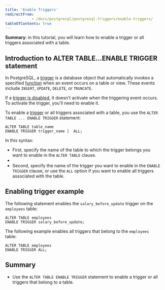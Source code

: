 ```yaml
---
title: 'Enable Triggers'
redirectFrom: 
            - /docs/postgresql/postgresql-triggers/enable-triggers/
tableOfContents: true
---
```



**Summary**: in this tutorial, you will learn how to enable a trigger or all triggers associated with a table.

## Introduction to ALTER TABLE...ENABLE TRIGGER statement

In PostgreSQL, a [trigger](https://www.postgresqltutorial.com/postgresql-triggers/introduction-postgresql-trigger/) is a database object that automatically invokes a specified [function](https://www.postgresqltutorial.com/postgresql-plpgsql/postgresql-create-function/) when an event occurs on a table or view. These events include `INSERT`, `UPDATE`, `DELETE`, or `TRUNCATE`.

If a [trigger is disabled](https://www.postgresqltutorial.com/postgresql-triggers/managing-postgresql-trigger/), it doesn't activate when the triggering event occurs. To activate the trigger, you'll need to enable it.

To enable a [trigger](https://www.postgresqltutorial.com/postgresql-triggers/) or all triggers associated with a table, you use the `ALTER TABLE ... ENABLE TRIGGER` statement:

```
ALTER TABLE table_name
ENABLE TRIGGER trigger_name |  ALL;
```

In this syntax:

- First, specify the name of the table to which the trigger belongs you want to enable in the `ALTER TABLE` clause.
-
- Second, specify the name of the trigger you want to enable in the `ENABLE TRIGGER` clause, or use the `ALL` option if you want to enable all triggers associated with the table.

## Enabling trigger example

The following statement enables the `salary_before_update` trigger on the `employees` table:

```
ALTER TABLE employees
ENABLE TRIGGER salary_before_update;
```

The following example enables all triggers that belong to the `employees` table:

```
ALTER TABLE employees
ENABLE TRIGGER ALL;
```

## Summary

- Use the `ALTER TABLE ENABLE TRIGGER` statement to enable a trigger or all triggers that belong to a table.
